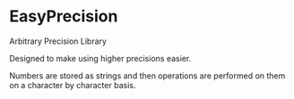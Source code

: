 # EasyPrecision
Arbitrary Precision Library

Designed to make using higher precisions easier.

Numbers are stored as strings and then operations are performed on them on a character by character basis.
